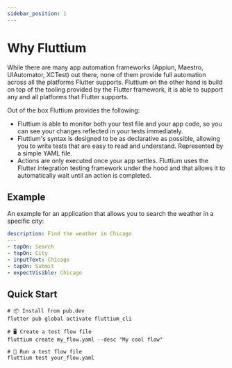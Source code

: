 ```yaml
---
sidebar_position: 1
---
```


# Why Fluttium

While there are many app automation frameworks (Appiun, Maestro, UIAutomator, XCTest) out there, 
none of them provide full automation across all the platforms Flutter supports. Fluttium on the 
other hand is build on top of the tooling provided by the Flutter framework, it is able to support 
any and all platforms that Flutter supports.

Out of the box Fluttium provides the following:
- Fluttium is able to monitor both your test file and your app code, so you can see your changes 
reflected in your tests immediately.
-  Fluttium's syntax is designed to be as declarative as possible, allowing you to write tests 
that are easy to read and understand. Represented by a simple YAML file.
- Actions are only executed once your app settles. Fluttium uses the Flutter integration testing 
framework under the hood and that allows it to automatically wait until an action is completed.

## Example

An example for an application that allows you to search the weather in a specific city:

```yaml
description: Find the weather in Chicago
---
- tapOn: Search
- tapOn: City
- inputText: Chicago
- tapOn: Submit
- expectVisible: Chicago
```

## Quick Start

```shell
# 📦 Install from pub.dev
flutter pub global activate fluttium_cli

# 🖥 Create a test flow file
fluttium create my_flow.yaml --desc "My cool flow"

# 🧪 Run a test flow file
fluttium test your_flow.yaml
```